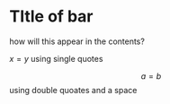 # TItle of bar

how will this appear in the contents?

$x = y$ using single quotes

$$ a = b $$ using double quoates and a space

